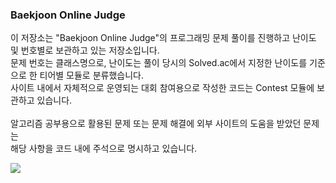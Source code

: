 ### Baekjoon Online Judge
이 저장소는 "Baekjoon Online Judge"의 프로그래밍 문제 풀이를 진행하고 난이도 및 번호별로 보관하고 있는 저장소입니다.<br>
문제 번호는 클래스명으로, 난이도는 풀이 당시의 Solved.ac에서 지정한 난이도를 기준으로 한 티어별 모듈로 분류했습니다.<br>
사이트 내에서 자체적으로 운영되는 대회 참여용으로 작성한 코드는 Contest 모듈에 보관하고 있습니다.
<br><br>
알고리즘 공부용으로 활용된 문제 또는 문제 해결에 외부 사이트의 도움을 받았던 문제는<br>
해당 사항을 코드 내에 주석으로 명시하고 있습니다.

<img src="http://mazassumnida.wtf/api/v2/generate_badge?boj=livecode" />
